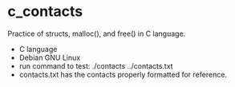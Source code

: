 # c_contacts
Practice of structs, malloc(), and free() in C language.
* C language
* Debian GNU Linux
* run command to test: ./contacts ../contacts.txt
* contacts.txt has the contacts properly formatted for reference.
